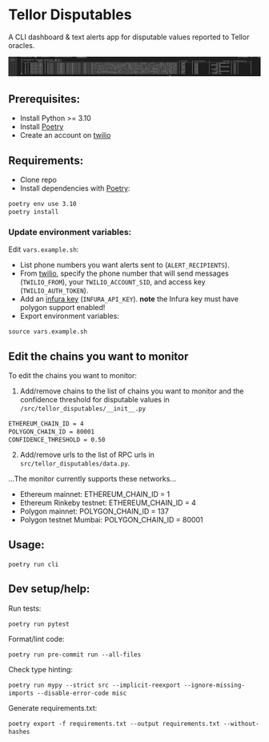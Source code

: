 # Tellor Disputables
A CLI dashboard & text alerts app for disputable values reported to Tellor oracles.

![](demo.gif)

## Prerequisites:
- Install Python >= 3.10
- Install [Poetry](https://github.com/python-poetry/poetry)
- Create an account on [twilio](https://www.twilio.com/docs/sms/quickstart/python)

## Requirements:
- Clone repo
- Install dependencies with [Poetry](https://github.com/python-poetry/poetry):

```
poetry env use 3.10
poetry install
```

### Update environment variables:
Edit `vars.example.sh`:
- List phone numbers you want alerts sent to (`ALERT_RECIPIENTS`).
- From [twilio](https://www.twilio.com/docs/sms/quickstart/python), specify the phone number that will send messages (`TWILIO_FROM`), your `TWILIO_ACCOUNT_SID`, and access key (`TWILIO_AUTH_TOKEN`).
- Add an [infura key](https://infura.io) (`INFURA_API_KEY`). **note** the Infura key must have polygon support enabled!
- Export environment variables:
```
source vars.example.sh
```

## Edit the chains you want to monitor

To edit the chains you want to monitor:
1. Add/remove chains to the list of chains you want to monitor and the confidence threshold for disputable values in `/src/tellor_disputables/__init__.py`
```
ETHEREUM_CHAIN_ID = 4
POLYGON_CHAIN_ID = 80001
CONFIDENCE_THRESHOLD = 0.50
```
2. Add/remove urls to the list of RPC urls in `src/tellor_disputables/data.py`.

...The monitor currently supports these networks...
* Ethereum mainnet:         ETHEREUM_CHAIN_ID = 1
* Ethereum Rinkeby testnet: ETHEREUM_CHAIN_ID = 4
* Polygon mainnet: POLYGON_CHAIN_ID = 137
* Polygon testnet Mumbai: POLYGON_CHAIN_ID = 80001




## Usage:
```
poetry run cli
```



## Dev setup/help:
Run tests:
```
poetry run pytest
```
Format/lint code:
```
poetry run pre-commit run --all-files
```
Check type hinting:
```
poetry run mypy --strict src --implicit-reexport --ignore-missing-imports --disable-error-code misc
```
Generate requirements.txt:
```
poetry export -f requirements.txt --output requirements.txt --without-hashes
```
